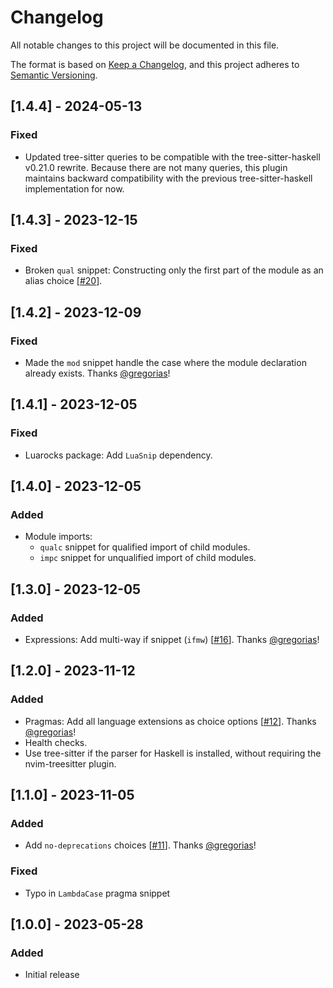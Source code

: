 <!-- markdownlint-disable -->
# Changelog

All notable changes to this project will be documented in this file.

The format is based on [Keep a Changelog](https://keepachangelog.com/en/1.0.0/),
and this project adheres to [Semantic Versioning](https://semver.org/spec/v2.0.0.html).

## [1.4.4] - 2024-05-13

### Fixed

- Updated tree-sitter queries to be compatible with the
  tree-sitter-haskell v0.21.0 rewrite.
  Because there are not many queries, this plugin maintains backward
  compatibility with the previous tree-sitter-haskell implementation for now.

## [1.4.3] - 2023-12-15

### Fixed

- Broken `qual` snippet: Constructing only the first
  part of the module as an alias choice [[#20](https://github.com/mrcjkb/haskell-snippets.nvim/issues/20)].

## [1.4.2] - 2023-12-09

### Fixed

- Made the `mod` snippet handle the case where the module declaration already
  exists.
  Thanks [@gregorias](https://github.com/gregorias)!

## [1.4.1] - 2023-12-05

### Fixed

- Luarocks package: Add `LuaSnip` dependency.

## [1.4.0] - 2023-12-05

### Added

- Module imports:
  - `qualc` snippet for qualified import of child modules.
  - `impc` snippet for unqualified import of child modules.

## [1.3.0] - 2023-12-05

### Added

- Expressions: Add multi-way if snippet (`ifmw`) [[#16](https://github.com/mrcjkb/haskell-snippets.nvim/pull/16)].
  Thanks [@gregorias](https://github.com/gregorias)!

## [1.2.0] - 2023-11-12

### Added

- Pragmas: Add all language extensions as choice options [[#12](https://github.com/mrcjkb/haskell-snippets.nvim/pull/12#event-10934080925)].
  Thanks [@gregorias](https://github.com/gregorias)!
- Health checks.
- Use tree-sitter if the parser for Haskell is installed,
  without requiring the nvim-treesitter plugin.

## [1.1.0] - 2023-11-05

### Added

- Add `no-deprecations` choices [[#11](https://github.com/mrcjkb/haskell-snippets.nvim/pull/11)].
  Thanks [@gregorias](https://github.com/gregorias)!

### Fixed

- Typo in `LambdaCase` pragma snippet

## [1.0.0] - 2023-05-28

### Added

- Initial release

